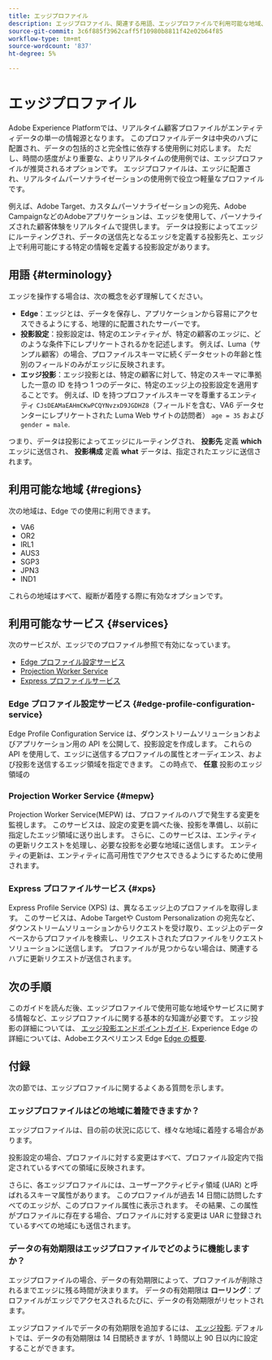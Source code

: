 ```yaml
---
title: エッジプロファイル
description: エッジプロファイル、関連する用語、エッジプロファイルで利用可能な地域、エッジプロファイルで利用可能なサービスについて説明します。
source-git-commit: 3c6f885f3962caff5f10980b8811f42e02b64f85
workflow-type: tm+mt
source-wordcount: '837'
ht-degree: 5%

---
```



# エッジプロファイル

Adobe Experience Platformでは、リアルタイム顧客プロファイルがエンティティデータの単一の情報源となります。 このプロファイルデータは中央のハブに配置され、データの包括的さと完全性に依存する使用例に対応します。 ただし、時間の感度がより重要な、よりリアルタイムの使用例では、エッジプロファイルが推奨されるオプションです。 エッジプロファイルは、エッジに配置され、リアルタイムパーソナライゼーションの使用例で役立つ軽量なプロファイルです。

例えば、Adobe Target、カスタムパーソナライゼーションの宛先、Adobe CampaignなどのAdobeアプリケーションは、エッジを使用して、パーソナライズされた顧客体験をリアルタイムで提供します。 データは投影によってエッジにルーティングされ、データの送信先となるエッジを定義する投影先と、エッジ上で利用可能にする特定の情報を定義する投影設定があります。

## 用語 {#terminology}

エッジを操作する場合は、次の概念を必ず理解してください。

- **Edge**：エッジとは、データを保存し、アプリケーションから容易にアクセスできるようにする、地理的に配置されたサーバーです。
- **投影設定**：投影設定は、特定のエンティティが、特定の顧客のエッジに、どのような条件下にレプリケートされるかを記述します。 例えば、Luma（サンプル顧客）の場合、プロファイルスキーマに続くデータセットの年齢と性別のフィールドのみがエッジに反映されます。
- **エッジ投影**：エッジ投影とは、特定の顧客に対して、特定のスキーマに準拠した一意の ID を持つ 1 つのデータに、特定のエッジ上の投影設定を適用することです。 例えば、ID を持つプロファイルスキーマを尊重するエンティティ `CJsDEAMaEAHmCKwPCQYNvzxD9JGDHZ8`（フィールドを含む、VA6 データセンターにレプリケートされた Luma Web サイトの訪問者） `age = 35` および `gender = male`.

つまり、データは投影によってエッジにルーティングされ、 **投影先** 定義 **which** エッジに送信され、 **投影構成** 定義 **what** データは、指定されたエッジに送信されます。

## 利用可能な地域 {#regions}

次の地域は、Edge での使用に利用できます。

- VA6
- OR2
- IRL1
- AUS3
- SGP3
- JPN3
- IND1

これらの地域はすべて、縦断が着陸する際に有効なオプションです。

## 利用可能なサービス {#services}

次のサービスが、エッジでのプロファイル参照で有効になっています。

- [Edge プロファイル設定サービス](#edge-profile-configuration-service)
- [Projection Worker Service](#mepw)
- [Express プロファイルサービス](#xps)

### Edge プロファイル設定サービス {#edge-profile-configuration-service}

Edge Profile Configuration Service は、ダウンストリームソリューションおよびアプリケーション用の API を公開して、投影設定を作成します。 これらの API を使用して、エッジに送信するプロファイルの属性とオーディエンス、および投影を送信するエッジ領域を指定できます。 この時点で、 **任意** 投影のエッジ領域の

### Projection Worker Service {#mepw}

Projection Worker Service(MEPW) は、プロファイルのハブで発生する変更を監視します。 このサービスは、設定の変更を調べた後、投影を準備し、以前に指定したエッジ領域に送り出します。 さらに、このサービスは、エンティティの更新リクエストを処理し、必要な投影を必要な地域に送信します。 エンティティの更新は、エンティティに高可用性でアクセスできるようにするために使用されます。

### Express プロファイルサービス {#xps}

Express Profile Service (XPS) は、異なるエッジ上のプロファイルを取得します。 このサービスは、Adobe Targetや Custom Personalization の宛先など、ダウンストリームソリューションからリクエストを受け取り、エッジ上のデータベースからプロファイルを検索し、リクエストされたプロファイルをリクエストソリューションに送信します。 プロファイルが見つからない場合は、関連するハブに更新リクエストが送信されます。

## 次の手順

このガイドを読んだ後、エッジプロファイルで使用可能な地域やサービスに関する情報など、エッジプロファイルに関する基本的な知識が必要です。 エッジ投影の詳細については、 [エッジ投影エンドポイントガイド](./api/edge-projections.md). Experience Edge の詳細については、Adobeエクスペリエンス Edge [Edge の概要](../edge/home.md).

## 付録

次の節では、エッジプロファイルに関するよくある質問を示します。

### エッジプロファイルはどの地域に着陸できますか？

エッジプロファイルは、目の前の状況に応じて、様々な地域に着陸する場合があります。

投影設定の場合、プロファイルに対する変更はすべて、プロファイル設定内で指定されているすべての領域に反映されます。

さらに、各エッジプロファイルには、ユーザーアクティビティ領域 (UAR) と呼ばれるスキーマ属性があります。 このプロファイルが過去 14 日間に訪問したすべてのエッジが、このプロファイル属性に表示されます。 その結果、この属性がプロファイルに存在する場合、プロファイルに対する変更は UAR に登録されているすべての地域にも送信されます。

### データの有効期限はエッジプロファイルでどのように機能しますか？

エッジプロファイルの場合、データの有効期限によって、プロファイルが削除されるまでエッジに残る時間が決まります。 データの有効期限は **ローリング**：プロファイルがエッジでアクセスされるたびに、データの有効期限がリセットされます。

エッジプロファイルでデータの有効期限を追加するには、 [エッジ投影](./api/edge-projections.md). デフォルトでは、データの有効期限は 14 日間続きますが、1 時間以上 90 日以内に設定することができます。
